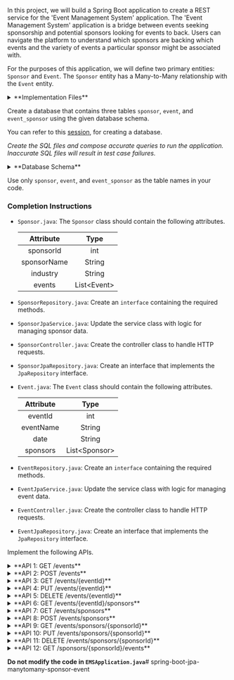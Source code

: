 In this project, we will build a Spring Boot application to create a REST service for the 'Event Management System' application. The 'Event Management System' application is a bridge between events seeking sponsorship and potential sponsors looking for events to back. Users can navigate the platform to understand which sponsors are backing which events and the variety of events a particular sponsor might be associated with.

For the purposes of this application, we will define two primary entities: `Sponsor` and `Event`. The `Sponsor` entity has a Many-to-Many relationship with the `Event` entity.

<details>
<summary>**Implementation Files**</summary>

Use these files to complete the implementation:

- `SponsorController.java`
- `SponsorRepository.java`
- `SponsorJpaService.java`
- `SponsorJpaRepository.java`
- `Sponsor.java`
- `EventController.java`
- `EventRepository.java`
- `EventJpaService.java`
- `EventJpaRepository.java`
- `Event.java`

</details>

Create a database that contains three tables `sponsor`, `event`, and `event_sponsor` using the given database schema.

You can refer to this [session](https://learning.ccbp.in/course?c_id=e345dfa4-f5ce-406e-b19a-4ed720c54136&s_id=6a60610e-79c2-4e15-b675-45ddbd9bbe82&t_id=f880166e-2f51-4403-81a0-d2430694dae8), for creating a database.

_Create the SQL files and compose accurate queries to run the application. Inaccurate SQL files will result in test case failures._

<details>
<summary>**Database Schema**</summary>

#### Sponsor Table

| Columns  |                 Type                  |
| :------: | :-----------------------------------: |
|    id    | INTEGER (Primary Key, Auto Increment) |
|   name   |                 TEXT                  |
| industry |                 TEXT                  |

#### Event Table

| Columns |                 Type                  |
| :-----: | :-----------------------------------: |
|   id    | INTEGER (Primary Key, Auto Increment) |
|  name   |                 TEXT                  |
|  date   |                 TEXT                  |

#### Junction Table

|  Columns  |         Type          |
| :-------: | :-------------------: |
| sponsorId | INTEGER (Foreign Key) |
|  eventId  | INTEGER (Foreign Key) |

The columns `sponsorId` and `eventId` can be combinedly declared as Primary Keys.

You can use the given sample data to populate the tables.

<details>
<summary>**Sample Data**</summary>

#### Sponsor Data

|  id   |         name          |          industry          |
| :---: | :-------------------: | :------------------------: |
|   1   |       TechCorp        |         Technology         |
|   2   |     Glamour Inc.      |          Fashion           |
|   3   | SoundWave Productions |      Music Production      |
|   4   |       EcoPlanet       | Environmental Conservation |

#### Event Data

|  id   |         name          |    date    |
| :---: | :-------------------: | :--------: |
|   1   |        TechCon        | 2023-12-15 |
|   2   |     Fashion Fest      | 2023-11-05 |
|   3   |       MusicFest       | 2024-01-25 |
|   4   | EcoAwareness Conclave | 2023-11-10 |

#### Junction Table

| eventId | sponsorId |
| :-----: | :-------: |
|    1    |     1     |
|    1    |     2     |
|    2    |     2     |
|    3    |     3     |
|    3    |     4     |
|    4    |     4     |

</details>

</details>

<MultiLineNote>

Use only `sponsor`, `event`, and `event_sponsor` as the table names in your code.

</MultiLineNote>

### Completion Instructions

- `Sponsor.java`: The `Sponsor` class should contain the following attributes.

    |  Attribute  |     Type     |
    | :---------: | :----------: |
    |  sponsorId  |     int      |
    | sponsorName |    String    |
    |  industry   |    String    |
    |   events    | List\<Event> |

- `SponsorRepository.java`: Create an `interface` containing the required methods.
- `SponsorJpaService.java`: Update the service class with logic for managing sponsor data.
- `SponsorController.java`: Create the controller class to handle HTTP requests.
- `SponsorJpaRepository.java`: Create an interface that implements the `JpaRepository` interface.
  
- `Event.java`: The `Event` class should contain the following attributes.

    | Attribute |      Type      |
    | :-------: | :------------: |
    |  eventId  |      int       |
    | eventName |     String     |
    |   date    |     String     |
    | sponsors  | List\<Sponsor> |

- `EventRepository.java`: Create an `interface` containing the required methods.
- `EventJpaService.java`: Update the service class with logic for managing event data.
- `EventController.java`: Create the controller class to handle HTTP requests.
- `EventJpaRepository.java`: Create an interface that implements the `JpaRepository` interface.

Implement the following APIs.

<details>
<summary>**API 1: GET /events**</summary>

#### Path: `/events`

#### Method: `GET`

#### Description:

Returns a list of all events in the `event` table.

#### Response

```json
[
    {
        "eventId": 1,
        "eventName": "TechCon",
        "date": "2023-12-15",
        "sponsors": [
            {
                "sponsorId": 1,
                "sponsorName": "TechCorp",
                "industry": "Technology"
            },
            {
                "sponsorId": 2,
                "sponsorName": "Glamour Inc.",
                "industry": "Fashion"
            }
        ]
    },
    ...
]
```

</details>

<details>
<summary>**API 2: POST /events**</summary>

#### Path: `/events`

#### Method: `POST`

#### Description:

Creates a new event in the `event` table. Also, create an association between the event and sponsors in the `event_sponsor` table based on the `sponsorId`s provided in the `sponsors` field. The `eventId` is auto-incremented.

#### Request

```json
{
    "eventName": "Gaming Expo",
    "date": "2024-03-10",
    "sponsors": [
        {
            "sponsorId": 4
        }
    ]
}
```

#### Response

```json
{
    "eventId": 5,
    "eventName": "Gaming Expo",
    "date": "2024-03-10",
    "sponsors": [
        {
            "sponsorId": 4,
            "sponsorName": "EcoPlanet",
            "industry": "Environmental Conservation"
        }
    ]
}
```

</details>

<details>
<summary>**API 3: GET /events/{eventId}**</summary>

#### Path: `/events/{eventId}`

#### Method: `GET`

#### Description:

Returns an event based on the `eventId`. If the given `eventId` is not found in the `event` table, raise `ResponseStatusException` with `HttpStatus.NOT_FOUND`.

#### Success Response

```json
{
    "eventId": 1,
    "eventName": "TechCon",
    "date": "2023-12-15",
    "sponsors": [
        {
            "sponsorId": 1,
            "sponsorName": "TechCorp",
            "industry": "Technology"
        },
        {
            "sponsorId": 2,
            "sponsorName": "Glamour Inc.",
            "industry": "Fashion"
        }
    ]
}
```

</details>

<details>
<summary>**API 4: PUT /events/{eventId}**</summary>

#### Path: `/events/{eventId}`

#### Method: `PUT`

#### Description:

Updates the details of an event based on the `eventId` and returns the updated event details. Also update the associations between the event and sponsors, if the `sponsors` field is provided. If the given `eventId` is not found in the `event` table, raise `ResponseStatusException` with `HttpStatus.NOT_FOUND`.

#### Request

```json
{
    "eventName": "The Gaming Expo",
    "sponsors": []
}
```

#### Success Response

```json
{
    "eventId": 5,
    "eventName": "The Gaming Expo",
    "date": "2024-03-10",
    "sponsors": []
}
```

</details>

<details>
<summary>**API 5: DELETE /events/{eventId}**</summary>

#### Path: `/events/{eventId}`

#### Method: `DELETE`

#### Description:

Deletes an event from the `event` table and its associations from the `event_sponsor` table based on the `eventId` and returns the status code `204`(raise `ResponseStatusException` with `HttpStatus.NO_CONTENT`). If the given `eventId` is not found in the `event` table, raise `ResponseStatusException` with `HttpStatus.NOT_FOUND`.

</details>

<details>
<summary>**API 6: GET /events/{eventId}/sponsors**</summary>

#### Path: `/events/{eventId}/sponsors`

#### Method: `GET`

#### Description:

Returns all sponsors associated with the event based on the `eventId`. If the given `eventId` is not found in the `event` table, raise `ResponseStatusException` with `HttpStatus.NOT_FOUND`.

#### Success Response

```json
[
    {
        "sponsorId": 1,
        "sponsorName": "TechCorp",
        "industry": "Technology",
        "events": [
            {
                "eventId": 1,
                "eventName": "TechCon",
                "date": "2023-12-15"
            }
        ]
    },
    {
        "sponsorId": 2,
        "sponsorName": "Glamour Inc.",
        "industry": "Fashion",
        "events": [
            {
                "eventId": 1,
                "eventName": "TechCon",
                "date": "2023-12-15"
            },
            {
                "eventId": 2,
                "eventName": "Fashion Fest",
                "date": "2023-11-05"
            }
        ]
    }
]
```

</details>

<details>
<summary>**API 7: GET /events/sponsors**</summary>

#### Path: `/events/sponsors`

#### Method: `GET`

#### Description:

Returns a list of all sponsors in the `sponsor` table.

#### Response

```json
[
    {
        "sponsorId": 1,
        "sponsorName": "TechCorp",
        "industry": "Technology",
        "events": [
            {
                "eventId": 1,
                "eventName": "TechCon",
                "date": "2023-12-15"
            }
        ]
    },
    ...
]
```

</details>

<details>
<summary>**API 8: POST /events/sponsors**</summary>

#### Path: `/events/sponsors`

#### Method: `POST`

#### Description:

Creates a new sponsor in the `sponsor` table, if all the `eventId`s in the `events` field exists in the `event` table. Also, create an association between the sponsor and events in the `event_sponsor` table. The `sponsorId` is auto-incremented. If any given `eventId` is not found in the `event` table, raise `ResponseStatusException` with `HttpStatus.BAD_REQUEST`.

#### Request

```json
{
    "sponsorName": "GameOn Studios",
    "industry": "Video Gaming",
    "events": [
        {
            "eventId": 4
        }
    ]
}
```

#### Success Response

```json
{
    "sponsorId": 5,
    "sponsorName": "GameOn Studios",
    "industry": "Video Gaming",
    "events": [
        {
            "eventId": 4,
            "eventName": "EcoAwareness Conclave",
            "date": "2023-11-10"
        }
    ]
}
```

</details>

<details>
<summary>**API 9: GET /events/sponsors/{sponsorId}**</summary>

#### Path: `/events/sponsors/{sponsorId}`

#### Method: `GET`

#### Description:

Returns a sponsor based on the `sponsorId`. If the given `sponsorId` is not found in the `sponsor` table, raise `ResponseStatusException` with `HttpStatus.NOT_FOUND`.


#### Success Response

```json
{
    "sponsorId": 1,
    "sponsorName": "TechCorp",
    "industry": "Technology",
    "events": [
        {
            "eventId": 1,
            "eventName": "TechCon",
            "date": "2023-12-15"
        }
    ]
}
```

</details>

<details>
<summary>**API 10: PUT /events/sponsors/{sponsorId}**</summary>

#### Path: `/events/sponsors/{sponsorId}`

#### Method: `PUT`

#### Description:

Updates the details of a sponsor based on the `sponsorId` and returns the updated sponsor details. Also update the associations between the sponsor and events, if the `events` field is provided. If the given `sponsorId` is not found in the `sponsor` table, raise `ResponseStatusException` with `HttpStatus.NOT_FOUND`. If any given `eventId` is not found in the `event` table, raise `ResponseStatusException` with `HttpStatus.BAD_REQUEST`.

#### Request

```json
{
    "events": [
        {
            "eventId": 5
        }
    ]
}
```

#### Success Response

```json
{
    "sponsorId": 5,
    "sponsorName": "GameOn Studios",
    "industry": "Video Gaming",
    "events": [
        {
            "eventId": 5,
            "eventName": "The Gaming Expo",
            "date": "2024-03-10"
        }
    ]
}
```

</details>

<details>
<summary>**API 11: DELETE /events/sponsors/{sponsorId}**</summary>

#### Path:  `/events/sponsors/{sponsorId}`

#### Method: `DELETE`

#### Description:

Deletes a sponsor from the `sponsor` table and its associations from the `event_sponsor` table based on the `sponsorId` and returns the status code `204`(raise `ResponseStatusException` with `HttpStatus.NO_CONTENT`). If the given `sponsorId` is not found in the `sponsor` table, raise `ResponseStatusException` with `HttpStatus.NOT_FOUND`.

</details>

<details>
<summary>**API 12: GET /sponsors/{sponsorId}/events**</summary>

#### Path: `/sponsors/{sponsorId}/events`

#### Method: `GET`

#### Description:

Returns all events associated with the sponsor based on the `sponsorId`. If the given `sponsorId` is not found in the `sponsor` table, raise `ResponseStatusException` with `HttpStatus.NOT_FOUND`.

#### Success Response

```json
[
    {
        "eventId": 1,
        "eventName": "TechCon",
        "date": "2023-12-15",
        "sponsors": [
            {
                "sponsorId": 1,
                "sponsorName": "TechCorp",
                "industry": "Technology"
            },
            {
                "sponsorId": 2,
                "sponsorName": "Glamour Inc.",
                "industry": "Fashion"
            }
        ]
    }
]
```

</details>

**Do not modify the code in `EMSApplication.java`**# spring-boot-jpa-manytomany-sponsor-event
